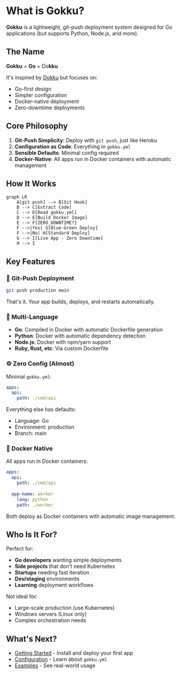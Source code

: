 # What is Gokku?

**Gokku** is a lightweight, git-push deployment system designed for Go applications (but supports Python, Node.js, and more).

## The Name

**Gokku** = **Go** + Do**kku**

It's inspired by [Dokku](https://dokku.com/) but focuses on:
- Go-first design
- Simpler configuration
- Docker-native deployment
- Zero-downtime deployments

## Core Philosophy

1. **Git-Push Simplicity**: Deploy with `git push`, just like Heroku
2. **Configuration as Code**: Everything in `gokku.yml`
3. **Sensible Defaults**: Minimal config required
4. **Docker-Native**: All apps run in Docker containers with automatic management

## How It Works

```mermaid
graph LR
    A[git push] --> B[Git Hook]
    B --> C[Extract Code]
    C --> D[Read gokku.yml]
    D --> E[Build Docker Image]
    E --> F{ZERO_DOWNTIME?}
    F -->|Yes| G[Blue-Green Deploy]
    F -->|No| H[Standard Deploy]
    G --> I[Live App - Zero Downtime]
    H --> I
```

## Key Features

### 🚀 Git-Push Deployment

```bash
git push production main
```

That's it. Your app builds, deploys, and restarts automatically.

### 🔧 Multi-Language

- **Go**: Compiled in Docker with automatic Dockerfile generation
- **Python**: Docker with automatic dependency detection
- **Node.js**: Docker with npm/yarn support
- **Ruby, Rust, etc**: Via custom Dockerfile

### ⚙️ Zero Config (Almost)

Minimal `gokku.yml`:

```yaml
apps:
  api:
    path: ./cmd/api
```

Everything else has defaults:
- Language: Go
- Environment: production
- Branch: main

### 🐳 Docker Native

All apps run in Docker containers:

```yaml
apps:
  api:
    path: ./cmd/api
  
  app-name: worker
    lang: python
    path: ./worker
```

Both deploy as Docker containers with automatic image management.

## Who Is It For?

Perfect for:

- **Go developers** wanting simple deployments
- **Side projects** that don't need Kubernetes
- **Startups** needing fast iteration
- **Dev/staging** environments
- **Learning** deployment workflows

Not ideal for:

- Large-scale production (use Kubernetes)
- Windows servers (Linux only)
- Complex orchestration needs

## What's Next?

- [Getting Started](/guide/getting-started) - Install and deploy your first app
- [Configuration](/guide/configuration) - Learn about `gokku.yml`
- [Examples](/examples/) - See real-world usage

